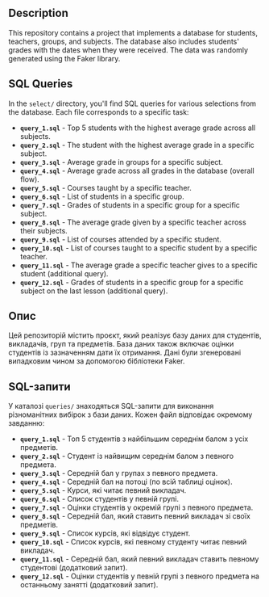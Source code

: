 ## Description

This repository contains a project that implements a database for students, teachers, groups, and subjects. The database also includes students' grades with the dates when they were received. The data was randomly generated using the Faker library.

## SQL Queries

In the `select/` directory, you'll find SQL queries for various selections from the database. Each file corresponds to a specific task:

- **`query_1.sql`** - Top 5 students with the highest average grade across all subjects.
- **`query_2.sql`** - The student with the highest average grade in a specific subject.
- **`query_3.sql`** - Average grade in groups for a specific subject.
- **`query_4.sql`** - Average grade across all grades in the database (overall flow).
- **`query_5.sql`** - Courses taught by a specific teacher.
- **`query_6.sql`** - List of students in a specific group.
- **`query_7.sql`** - Grades of students in a specific group for a specific subject.
- **`query_8.sql`** - The average grade given by a specific teacher across their subjects.
- **`query_9.sql`** - List of courses attended by a specific student.
- **`query_10.sql`** - List of courses taught to a specific student by a specific teacher.
- **`query_11.sql`** - The average grade a specific teacher gives to a specific student (additional query).
- **`query_12.sql`** - Grades of students in a specific group for a specific subject on the last lesson (additional query).

## Опис

Цей репозиторій містить проєкт, який реалізує базу даних для студентів, викладачів, груп та предметів. База даних також включає оцінки студентів із зазначенням дати їх отримання. Дані були згенеровані випадковим чином за допомогою бібліотеки Faker.

## SQL-запити

У каталозі `queries/` знаходяться SQL-запити для виконання різноманітних вибірок з бази даних. Кожен файл відповідає окремому завданню:

- **`query_1.sql`** - Топ 5 студентів з найбільшим середнім балом з усіх предметів.
- **`query_2.sql`** - Студент із найвищим середнім балом з певного предмета.
- **`query_3.sql`** - Середній бал у групах з певного предмета.
- **`query_4.sql`** - Середній бал на потоці (по всій таблиці оцінок).
- **`query_5.sql`** - Курси, які читає певний викладач.
- **`query_6.sql`** - Список студентів у певній групі.
- **`query_7.sql`** - Оцінки студентів у окремій групі з певного предмета.
- **`query_8.sql`** - Середній бал, який ставить певний викладач зі своїх предметів.
- **`query_9.sql`** - Список курсів, які відвідує студент.
- **`query_10.sql`** - Список курсів, які певному студенту читає певний викладач.
- **`query_11.sql`** - Середній бал, який певний викладач ставить певному студентові (додатковий запит).
- **`query_12.sql`** - Оцінки студентів у певній групі з певного предмета на останньому занятті (додатковий запит).

